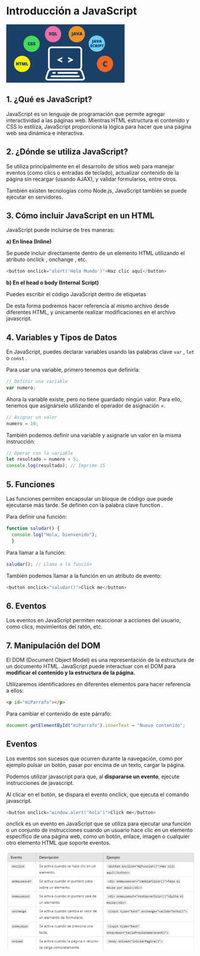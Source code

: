 # Introducción a JavaScript

![](img/2024-10-06-10-28-47.png)

## 1. ¿Qué es JavaScript?

JavaScript es un lenguaje de programación que permite agregar interactividad a las páginas web.
Mientras HTML estructura el contenido y CSS lo estiliza, JavaScript proporciona la lógica para hacer
que una página web sea dinámica e interactiva.

## 2. ¿Dónde se utiliza JavaScript?

Se utiliza principalmente en el desarrollo de sitios web para manejar eventos (como clics o entradas de teclado), actualizar contenido de la página sin recargar (usando AJAX), y validar formularios, entre otros.

También existen tecnologías como Node.js, JavaScript también se puede ejecutar en
servidores.

## 3. Cómo incluir JavaScript en un HTML

JavaScript puede incluirse de tres maneras:

**a) En línea (Inline)**

Se puede incluir directamente dentro de un elemento HTML utilizando el
atributo onclick , onchange , etc.

```js
<button onclick="alert('Hola Mundo')">Haz clic aquí</button>
```

**b) En el head o body (Internal Script)**

Puedes escribir el código JavaScript dentro de etiquetas <script> en el archivo HTML. Este código HTML crea una página web sencilla que incluye un botón, y cuando se hace clic en él, se muestra un mensaje emergente (alerta) en el navegador.

```html
<!DOCTYPE html>
<html lang="es">
  <head>
    <script>
      function mostrarMensaje() {
        alert('¡Bienvenido!');
        }
    </script>
  </head>
  <body>
    <button onclick="mostrarMensaje()">Mostrar Mensaje</button>
  </body>
</html>
```

**c) En un archivo externo (External Script)**

Lo más recomendable es colocar el código en un archivo separado con extensión .js , para mantener el código organizado y reutilizable.

<script src="app.js"></script>

De esta forma podremos hacer referencia al mismo archivo desde diferentes HTML, y únicamente realizar modificaciones en el archivo javascript.

## 4. Variables y Tipos de Datos

En JavaScript, puedes declarar variables usando las palabras clave ``var`` , ``let`` o ``const`` .

Para usar una variable, primero tenemos que definirla:

```js
// Definir una variable
var numero;
```
Ahora la variable existe, pero no tiene guardado ningún valor. Para ello, tenemos que asignárselo utilizando el operador de asignación =.

```js
// Asignar un valor
numero = 10;
```
También podemos definir una variable y asignarle un valor en la misma instrucción:

```js
// Operar con la variable
let resultado = numero + 5;
console.log(resultado); // Imprime 15
```

## 5. Funciones

Las funciones permiten encapsular un bloque de código que puede ejecutarse más tarde. Se definen con la palabra clave function .

Para definir una función:

```js
function saludar() {
  console.log("Hola, bienvenido");
  }
```

Para llamar a la función:

```js
saludar(); // Llama a la función
```

También podemos llamar a la función en un atributo de evento:

```js
<button onclick="saludar()">Click me</button>
```

## 6. Eventos

Los eventos en JavaScript permiten reaccionar a acciones del usuario, como clics, movimientos del
ratón, etc.

## 7. Manipulación del DOM

El DOM (Document Object Model) es una representación de la estructura de un documento HTML. JavaScript puede interactuar con el DOM para **modificar el contenido y la estructura de la página.**

Utilizaremos identificadores en diferentes elementos para hacer referencia a ellos:

```html
<p id="miParrafo"></p>
```

Para cambiar  el contenido de este párrafo:

```js
document.getElementById("miParrafo").innerText = "Nuevo contenido";
```

## Eventos

Los eventos son sucesos que ocurren durante la navegación, como por ejemplo pulsar un botón, pasar por encima de un texto, cargar la página.

Podemos utilizar javascript para que, al **dispararse un evento**, ejecute instrucciones de javascript.

Al clicar en el botón, se dispara el evento onclick, que ejecuta el comando javascript.

```js
<button onclick="window.alert('hola')">Click me</button>
```

onclick es un evento en JavaScript que se utiliza para ejecutar una función o un conjunto de instrucciones cuando un usuario hace clic en un elemento específico de una página web, como un botón, enlace, imagen o cualquier otro elemento HTML que soporte eventos.

![](img/2024-10-06-10-28-24.png)